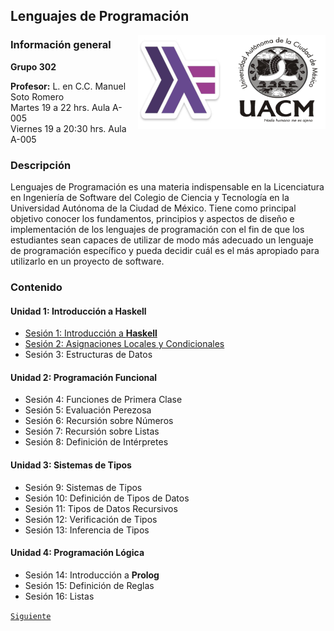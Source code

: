 ## Lenguajes de Programación

<img src="imagenes/logo.png" align="right" height="150" width="300">

### Información general

**Grupo 302**

**Profesor:** L. en C.C. Manuel Soto Romero  
Martes 19 a 22 hrs. Aula A-005   
Viernes 19 a 20:30 hrs. Aula A-005

### Descripción

Lenguajes de Programación es una materia indispensable en la Licenciatura en Ingeniería de Software del Colegio de Ciencia y Tecnología en la Universidad Autónoma de la Ciudad de México. Tiene como principal objetivo conocer los fundamentos, principios y aspectos de diseño e implementación de los lenguajes de programación con el fin de que los estudiantes sean capaces de utilizar de modo más adecuado un lenguaje de programación específico y pueda decidir cuál es el más apropiado para utilizarlo en un proyecto de software.						

### Contenido

#### Unidad 1: Introducción a Haskell

- [Sesión 1: Introducción a __Haskell__](sesion01/README.md)
- [Sesión 2: Asignaciones Locales y Condicionales](sesion02/README.md)
- Sesión 3: Estructuras de Datos

#### Unidad 2: Programación Funcional
- Sesión 4: Funciones de Primera Clase
- Sesión 5: Evaluación Perezosa
- Sesión 6: Recursión sobre Números
- Sesión 7: Recursión sobre Listas
- Sesión 8: Definición de Intérpretes


#### Unidad 3: Sistemas de Tipos
- Sesión 9: Sistemas de Tipos
- Sesión 10: Definición de Tipos de Datos
- Sesión 11: Tipos de Datos Recursivos
- Sesión 12: Verificación de Tipos
- Sesión 13: Inferencia de Tipos

#### Unidad 4: Programación Lógica
- Sesión 14: Introducción a __Prolog__
- Sesión 15: Definición de Reglas
- Sesión 16: Listas

[`Siguiente`](sesion01/README.md)
